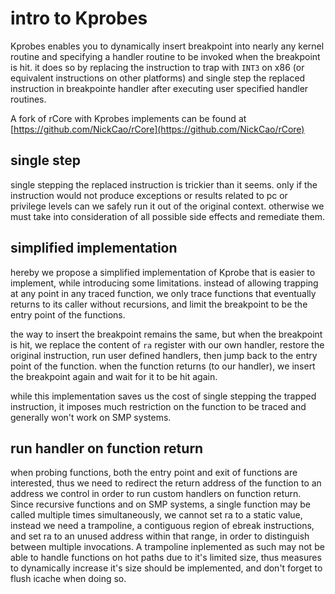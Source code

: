# intro to Kprobes
Kprobes enables you to dynamically insert breakpoint into nearly any kernel routine and specifying a handler routine to be invoked when the breakpoint is hit. it does so by replacing the instruction to trap with `INT3` on x86 (or equivalent instructions on other platforms) and single step the replaced instruction in breakpointe handler after executing user specified handler routines.

A fork of rCore with Kprobes implements can be found at [https://github.com/NickCao/rCore](https://github.com/NickCao/rCore)

## single step
single stepping the replaced instruction is trickier than it seems. only if the instruction would not produce exceptions or results related to pc or privilege levels can we safely run it out of the original context. otherwise we must take into consideration of all possible side effects and remediate them.

## simplified implementation
hereby we propose a simplified implementation of Kprobe that is easier to implement, while introducing some limitations. instead of allowing trapping at any point in any traced function, we only trace functions that eventually returns to its caller without recursions, and limit the breakpoint to be the entry point of the functions.

the way to insert the breakpoint remains the same, but when the breakpoint is hit, we replace the content of `ra` register with our own handler, restore the original instruction, run user defined handlers, then jump back to the entry point of the function. when the function returns (to our handler), we insert the breakpoint again and wait for it to be hit again.  

while this implementation saves us the cost of single stepping the trapped instruction, it imposes much restriction on the function to be traced and generally won't work on SMP systems.

## run handler on function return
when probing functions, both the entry point and exit of functions are interested, thus we need to redirect the return address of the function to an address we control in order to run custom handlers on function return. Since recursive functions and on SMP systems, a single function may be called multiple times simultaneously, we cannot set ra to a static value, instead we need a trampoline, a contiguous region of ebreak instructions, and set ra to an unused address within that range, in order to distinguish between multiple invocations. A trampoline inplemented as such may not be able to handle functions on hot paths due to it's limited size, thus measures to dynamically increase it's size should be implemented, and don't forget to flush icache when doing so.
